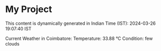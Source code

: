 # My Project

This content is dynamically generated in Indian Time (IST): 2024-03-26 19:07:40 IST


Current Weather in Coimbatore:
Temperature: 33.88 °C
Condition: few clouds
